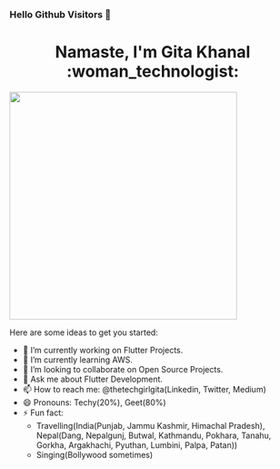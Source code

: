 ### Hello Github Visitors 👋

<h1 align = "center"> Namaste, I'm Gita Khanal :woman_technologist: </h1>


 <img src="https://drive.google.com/file/d/1RdnVMXZpx8i2Q1Q-6Jm-SuJ5dBhHHm2t/view" width="400">


Here are some ideas to get you started:

- 🔭 I’m currently working on Flutter Projects.
- 🌱 I’m currently learning AWS.
- 👯 I’m looking to collaborate on Open Source Projects.
- 💬 Ask me about Flutter Development.
- 📫 How to reach me:  @thetechgirlgita(Linkedin, Twitter, Medium)
- 😄 Pronouns: Techy(20%), Geet(80%)
- ⚡ Fun fact: 
    - Travelling(India(Punjab, Jammu Kashmir, Himachal Pradesh), Nepal(Dang, Nepalgunj, Butwal, Kathmandu, Pokhara, Tanahu, Gorkha, Argakhachi, Pyuthan, Lumbini, Palpa, Patan))
    - Singing(Bollywood sometimes)

